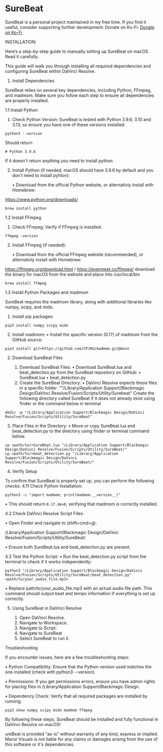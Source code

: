 # SureBeat

SureBeat is a personal project maintained in my free time. If you find it useful, consider supporting further development: Donate on Ko-Fi:
[Donate on Ko-Fi](https://ko-fi.com/surebeat)


INSTALLATION:

Here’s a step-by-step guide to manually setting up SureBeat on macOS. Read it carefully.

This guide will walk you through installing all required dependencies and configuring SureBeat within DaVinci Resolve.

1. Install Dependencies

SureBeat relies on several key dependencies, including Python, FFmpeg, and madmom. Make sure you follow each step to ensure all dependencies are properly installed.

1.1 Install Python

1.	Check Python Version: SureBeat is tested with Python 3.9.6, 3.10 and 3.13, so ensure you have one of these versions installed.
```
python3 --version
```
Should return 
```
# Python 3.9.6
```
If it doesn't return anything you need to install python.

2.	Install Python (if needed, macOS should have 3.9.6 by default and you don't need to install pyhton):
   
   	•	Download from the official Python website, or alternativly install with Homebrew:

https://www.python.org/downloads/
```
brew install python
```

1.2 Install FFmpeg

1.	Check FFmpeg: Verify if FFmpeg is installed.
   
```
ffmpeg -version
```

2.	Install FFmpeg (if needed):
   
	•	Download from the official FFmpeg website (recommended), or alternativly install with Homebrew:
 
https://ffmpeg.org/download.html / https://evermeet.cx/ffmpeg/ download the binary for macOS from the website and place into /usr/local/bin

```
brew install ffmpeg
```

1.3 Install Python Packages and madmom

SureBeat requires the madmom library, along with additional libraries like numpy, scipy, and mido.
1.	Install pip packages:
   
```
pip3 install numpy scipy mido
```

2.	Install madmom:
	•	Install the specific version (0.17) of madmom from the GitHub source:
```
pip3 install git+https://github.com/CPJKU/madmom.git@main
```

2. Download SureBeat Files

	1.	Download SureBeat Files:
	•	Download SureBeat.lua and beat_detection.py from the SureBeat repository on GitHub:
	•	SureBeat.lua
	•	beat_detection.py
	2.	Create the SureBeat Directory:
	•	DaVinci Resolve expects these files in a specific folder: ""/Library/Application Support/Blackmagic Design/DaVinci Resolve/Fusion/Scripts/Utility/Surebeat"
		Create the following directory called SureBeat if it does not already exist using finder or the command below in terminal 

```
mkdir -p "/Library/Application Support/Blackmagic Design/DaVinci Resolve/Fusion/Scripts/Utility/SureBeat"
```
3.	Place Files in the Directory:
	•	Move or copy SureBeat.lua and beat_detection.py to the directory using finder or terminal command below.
 
```
cp <path/to/>SureBeat.lua "/Library/Application Support/Blackmagic Design/DaVinci Resolve/Fusion/Scripts/Utility/SureBeat/"
cp <path/to/>beat_detection.py "/Library/Application Support/Blackmagic Design/DaVinci Resolve/Fusion/Scripts/Utility/SureBeat/"
```
4. Verify Setup

To confirm that SureBeat is properly set up, you can perform the following checks:
	4.11	Check Python Installation:
```
python3 -c "import madmom; print(madmom.__version__)"
```
•	This should return  ```0.17.dev0```, verifying that madmom is correctly installed.


4.2	Check DaVinci Resolve Script Files:

•	Open Finder and navigate to (shift+cmd+g):

/Library/Application Support/Blackmagic Design/DaVinci Resolve/Fusion/Scripts/Utility/SureBeat/


•	Ensure both SureBeat.lua and beat_detection.py are present.

4.3	Test the Python Script:
	•	Run the beat_detection.py script from the terminal to check if it works independently:
```
python3 "/Library/Application Support/Blackmagic Design/DaVinci Resolve/Fusion/Scripts/Utility/SureBeat/beat_detection.py" <path/to/your_audio_file.mp3>
```
•	Replace path/to/your_audio_file.mp3 with an actual audio file path. This command should output beat and tempo information if everything is set up correctly.
 

5. Using SureBeat in DaVinci Resolve

	1.	Open DaVinci Resolve.
	2.	Navigate to Workspace.
	3.	Navigate to Script:
 	4.	Navigate to SureBeat
 	5.	Select SureBeat to run it.

Troubleshooting

If you encounter issues, here are a few troubleshooting steps:

•	Python Compatibility: Ensure that the Python version used matches the one installed (check with python3 --version).
 
•	Permissions: If you get permissions errors, ensure you have admin rights for placing files in /Library/Application Support/Blackmagic Design.

•	Dependency Check: Verify that all required packages are installed by running:

```
pip3 show numpy scipy mido madmom ffmpeg
```

By following these steps, SureBeat should be installed and fully functional in DaVinci Resolve on macOS!

ureBeat is provided “as-is” without warranty of any kind, express or implied. Mansi Visuals is not liable for any claims or damages arising from the use of this software or it's dependencies.


